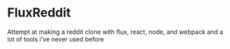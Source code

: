 # FluxReddit
Attempt at making a reddit clone with flux, react, node, and webpack and a lot of tools i've never used before
